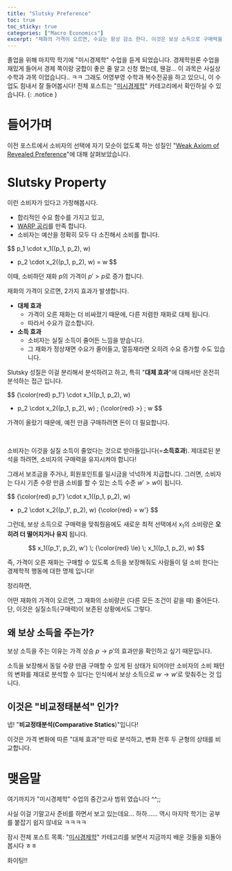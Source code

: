 ```yaml
---
title: "Slutsky Preference"
toc: true
toc_sticky: true
categories: ["Macro Economics"]
excerpt: "재화의 가격이 오르면, 수요는 항상 감소 한다. 이것은 보상 소득으로 구매력을 복원해도 여전히 그렇다."
---
```


졸업을 위해 마지막 학기에 "미시경제학" 수업을 듣게 되었습니다.
경제학원론 수업을 재밌게 들어서 경제 쪽이랑 궁합이 좋은 줄 알고 신청 했는데, 웬걸... 이 과목은 사실상 수학과 과목 이었습니다.. ㅋㅋ
그래도 어영부영 수학과 복수전공을 하고 있으니, 이 수업도 힘내서 잘 들어봅시다!
전체 포스트는 "[미시경제학](/categories/micro-economics)" 카테고리에서 확인하실 수 있습니다.
{: .notice }

# 들어가며

이전 포스트에서 소비자의 선택에 자기 모순이 없도록 하는 성질인 "[Weak Axiom of Revealed Preference](/2025/05/11/weak-axiom-of-revealed-preferences/)"에 대해 살펴보았습니다.


# Slutsky Property

이런 소비자가 있다고 가정해봅시다.

- 합리적인 수요 함수를 가지고 있고,
- [WARP 공리](/2025/05/11/weak-axiom-of-revealed-preferences/)를 만족 합니다.
- 소비자는 예산을 정확히 모두 다 소진해서 소비를 합니다.

$$
p_1 \cdot x_1((p_1, p_2), w)
+ p_2 \cdot x_2((p_1, p_2), w)
= w
$$

이때, 소비하던 재화 $p$의 가격이 $p' > p$로 증가 합니다.

재화의 가격이 오르면, 2가지 효과가 발생합니다.

- **대체 효과**
  - 가격이 오른 재화는 더 비싸졌기 때문에, 다른 저렴한 재화로 대체 됩니다.
  - 따라서 수요가 감소합니다.
- **소득 효과**
  - 소비자는 실질 소득이 줄어든 느낌을 받습니다.
  - 그 재화가 정상재면 수요가 줄어들고, 열등재라면 오히려 수요 증가할 수도 있습니다.

Slutsky 성질은 이걸 분리해서 분석하려고 하고, 특히 "**대체 효과**"에 대해서만 온전히 분석하는 접근 입니다.

$$
{\color{red} p_1'} \cdot x_1((p_1, p_2), w)
+ p_2 \cdot x_2((p_1, p_2), w)
\; {\color{red} >} \; w
$$

가격이 올랐기 때문에, 예전 만큼 구매하려면 돈이 더 필요합니다.

<br/>

소비자는 이것을 실질 소득이 줄었다는 것으로 받아들입니다(=**소득효과**). 제대로된 분석을 하려면, 소비자의 구매력을 유지시켜야 합니다!

그래서 보조금을 주거나, 회원포인트를 일시금을 넉넉하게 지급합니다. 그러면, 소비자는 다시 기존 수량 만큼 소비를 할 수 있는 소득 수준 $w' > w$이 됩니다.

$$
{\color{red} p_1'} \cdot x_1((p_1, p_2), w)
+ p_2 \cdot x_2((p_1', p_2), w)
{\color{red} = w'}
$$

그런데, 보상 소득으로 구매력을 맞춰줬음에도 새로운 최적 선택에서 $x_1$의 소비량은 **오히려 더 떨어지거나 유지** 됩니다.

$$
x_1((p_1', p_2), w') \; {\color{red} \le} \; x_1((p_1, p_2), w)
$$

즉, 가격이 오른 재화는 구매할 수 있도록 소득을 보장해줘도 사람들이 덜 소비 한다는 경제학적 행동에 대한 명제 입니다!

정리하면,

<div class="theorem" markdown="1">

어떤 재화의 가격이 오르면, 그 재화의 소비량은 (다른 모든 조건이 같을 때) 줄어든다.<br/>
단, 이것은 실질소득(구매력)이 보존된 상황에서도 그렇다.

</div>

## 왜 보상 소득을 주는가?

보상 소득을 주는 이유는 가격 상승 $p \rightarrow p'$의 효과만을 확인하고 싶기 때문입니다.

소득을 보장해서 동일 수량 만큼 구매할 수 있게 된 상태가 되어야만 소비자의 소비 패턴의 변화를 제대로 분석할 수 있다는 인식에서 보상 소득으로 $w \rightarrow w'$로 맞춰주는 것 입니다.

## 이것은 "비교정태분석" 인가?

넵! "**비교정태분석(Comparative Statics**)"입니다!

이것은 가격 변화에 따른 "대체 효과"만 따로 분석하고, 변화 전후 두 균형의 상태를 비교합니다.

# 맺음말

여기까지가 "미시경제학" 수업의 중간고사 범위 였습니다 ^^;;

사실 이걸 기말고사 준비를 하면서 보고 있는데요... 하하......
역시 마지막 학기는 공부를 붙잡기 쉽지 않네요 ㅋㅋㅋㅋ

잠시 전체 포스트 목록: "[미시경제학](/categories/micro-economics)" 카테고리를 보면서 지금까지 배운 것들을 되돌아 봅시다 ㅎㅎ

화이팅!!
